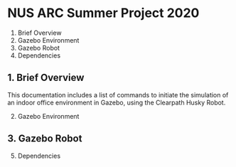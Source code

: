 # NUS ARC Summer Project 2020

 1. Brief Overview 
 2. Gazebo Environment
 3. Gazebo Robot 
 4. Dependencies 

## 1. Brief Overview
This documentation includes a list of commands to initiate the simulation of an indoor office environment in Gazebo, using the Clearpath Husky Robot. 

2. Gazebo Environment

## 3. Gazebo Robot

5. Dependencies 
<!--stackedit_data:
eyJoaXN0b3J5IjpbLTU0Njg5OTY4NV19
-->